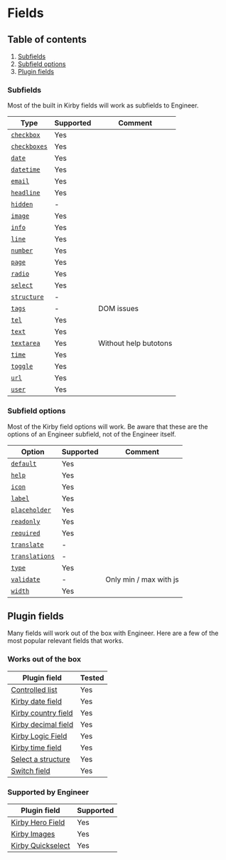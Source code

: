 # Fields

## Table of contents

1. [Subfields](#subfields)
1. [Subfield options](#subfields)
1. [Plugin fields](#plugin-fields)

### Subfields

Most of the built in Kirby fields will work as subfields to Engineer.

| Type                                                                         | Supported | Comment
| ---------------------------------------------------------------------------- | --------- | -------
| [`checkbox`](https://getkirby.com/docs/cheatsheet/panel-fields/checkbox)     | Yes       |&nbsp;
| [`checkboxes`](https://getkirby.com/docs/cheatsheet/panel-fields/checkboxes) | Yes       |&nbsp;
| [`date`](https://getkirby.com/docs/cheatsheet/panel-fields/date)             | Yes       |&nbsp; 
| [`datetime`](https://getkirby.com/docs/cheatsheet/panel-fields/datetime)     | Yes       |&nbsp;
| [`email`](https://getkirby.com/docs/cheatsheet/panel-fields/email)           | Yes       |&nbsp;
| [`headline`](https://getkirby.com/docs/cheatsheet/panel-fields/headline)     | Yes       |&nbsp;
| [`hidden`](https://getkirby.com/docs/cheatsheet/panel-fields/hidden)         | -         |&nbsp;
| [`image`](https://getkirby.com/docs/cheatsheet/panel-fields/image)           | Yes       |&nbsp;
| [`info`](https://getkirby.com/docs/cheatsheet/panel-fields/info)             | Yes       |&nbsp;
| [`line`](https://getkirby.com/docs/cheatsheet/panel-fields/line)             | Yes       |&nbsp;
| [`number`](https://getkirby.com/docs/cheatsheet/panel-fields/number)         | Yes       |&nbsp;
| [`page`](https://getkirby.com/docs/cheatsheet/panel-fields/page)             | Yes       |&nbsp;
| [`radio`](https://getkirby.com/docs/cheatsheet/panel-fields/radiobuttons)    | Yes       |&nbsp;
| [`select`](https://getkirby.com/docs/cheatsheet/panel-fields/select)         | Yes       |&nbsp;
| [`structure`](https://getkirby.com/docs/cheatsheet/panel-fields/structure)   | -         |&nbsp;
| [`tags`](https://getkirby.com/docs/cheatsheet/panel-fields/tags)             | -         | DOM issues
| [`tel`](https://getkirby.com/docs/cheatsheet/panel-fields/tel)               | Yes       |&nbsp;
| [`text`](https://getkirby.com/docs/cheatsheet/panel-fields/text)             | Yes       |&nbsp;
| [`textarea`](https://getkirby.com/docs/cheatsheet/panel-fields/textarea)     | Yes       | Without help butotons
| [`time`](https://getkirby.com/docs/cheatsheet/panel-fields/time)             | Yes       |&nbsp;
| [`toggle`](https://getkirby.com/docs/cheatsheet/panel-fields/toggle)         | Yes       |&nbsp;
| [`url`](https://getkirby.com/docs/cheatsheet/panel-fields/url)               | Yes       |&nbsp;
| [`user`](https://getkirby.com/docs/cheatsheet/panel-fields/user)             | Yes       |&nbsp;

### Subfield options

Most of the Kirby field options will work. Be aware that these are the options of an Engineer subfield, not of the Engineer itself.

| Option                                                                                                              | Supported | Comment
| ------------------------------------------------------------------------------------------------------------------- | --------- | --------
| [`default`](https://getkirby.com/docs/panel/blueprints/form-fields#default-values)                                  | Yes       |&nbsp;
| [`help`](https://getkirby.com/docs/panel/blueprints/form-fields#field-instructions)                                 | Yes       |&nbsp;
| [`icon`](https://getkirby.com/docs/panel/blueprints/form-fields#custom-icons)                                       | Yes       |&nbsp;
| [`label`](https://getkirby.com/docs/panel/blueprints/form-fields)                                                   | Yes       |&nbsp;
| [`placeholder`](https://getkirby.com/docs/panel/blueprints/form-fields#placeholders)                                | Yes       |&nbsp;
| [`readonly`](https://getkirby.com/docs/panel/blueprints/form-fields#readonly-fields)                                | Yes       |&nbsp;
| [`required`](https://getkirby.com/docs/panel/blueprints/form-fields#required-fields)                                | Yes       |&nbsp;
| [`translate`](https://getkirby.com/docs/panel/blueprints/form-fields#prevent-field-values-in-non-default-languages) | -         |&nbsp;
| [`translations`](https://getkirby.com/docs/panel/blueprints/form-fields#translating-form-fields)                    | -         |&nbsp;
| [`type`](https://getkirby.com/docs/panel/blueprints/form-fields)                                                    | Yes       |&nbsp;
| [`validate`](https://getkirby.com/docs/panel/blueprints/form-fields#validation)                                     | -         | Only min / max with js
| [`width`](https://getkirby.com/docs/panel/blueprints/form-fields#creating-grids)                                    | Yes       | &nbsp;

## Plugin fields

Many fields will work out of the box with Engineer. Here are a few of the most popular relevant fields that works.

### Works out of the box
  
| Plugin field                                                            | Tested
| ----------------------------------------------------------------------- | -----------
| [Controlled list](https://github.com/rasteiner/controlledlist)          | Yes
| [Kirby date field](https://github.com/iksi/KirbyDateField)              | Yes
| [Kirby country field](https://github.com/iksi/KirbyCountryField)        | Yes
| [Kirby decimal field](https://github.com/iksi/KirbyDecimalField)        | Yes
| [Kirby Logic Field](https://github.com/jenstornell/kirby-logic-field)   | Yes
| [Kirby time field](https://github.com/iksi/KirbyTimeField)              | Yes
| [Select a structure](https://github.com/CalebGrove/select-a-structure)  | Yes
| [Switch field](https://github.com/distantnative/field-switch)           | Yes

### Supported by Engineer

| Plugin field                                                            | Supported
| ----------------------------------------------------------------------- | -----------
| [Kirby Hero Field](https://github.com/jenstornell/kirby-hero-field)     | Yes
| [Kirby Images](https://github.com/medienbaecker/kirby-images)           | Yes
| [Kirby Quickselect](https://github.com/medienbaecker/kirby-quickselect) | Yes